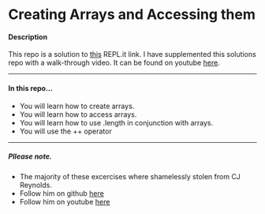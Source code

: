 # Creating Arrays and Accessing them

#### Description
This repo is a solution to [this](https://repl.it/@JustJames/Creating-and-Accessing-Arrays) REPL.it link. I have supplemented this solutions repo with a walk-through video. It can be found on youtube [here](https://youtu.be/eSaD4D-ujTw).
___
#### In this repo...
- You will learn how to create arrays.
- You will learn how to access arrays.
- You will learn how to use .length in conjunction with arrays.
- You will use the ++ operator 
___

##### Pllease note.
- The majority of these excercises where shamelessly stolen from CJ Reynolds.
- Follow him on github [here](https://github.com/w3cj)
- Follow him on youtube [here](https://www.youtube.com/channel/UCLNgu_OupwoeESgtab33CCw/featured)